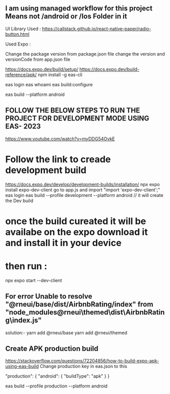 
## I am using managed workflow for this project Means not /android or /Ios Folder in it

UI Library Used : https://callstack.github.io/react-native-paper/radio-button.html

Used Expo : 

Change the package version from package.json file
change the version and versionCode from app.json file

https://docs.expo.dev/build/setup/
https://docs.expo.dev/build-reference/apk/
npm install -g eas-cli

eas login
eas whoami
eas build:configure

eas build --platform android

## FOLLOW THE BELOW STEPS TO RUN THE PROJECT FOR DEVELOPMENT MODE USING EAS- 2023
https://www.youtube.com/watch?v=myDDG54OvkE 

# Follow the link to creade development build
  https://docs.expo.dev/develop/development-builds/installation/
  npx expo install expo-dev-client
  go to app.js and import "import 'expo-dev-client';"
  eas login
  eas build --profile development --platform android // it will create the Dev build
# once the build cureated it will be availabe on the expo download it and install it in your device
# then run : 
npx expo start --dev-client

<!-- https://docs.expo.dev/bare/installing-expo-modules/ -->


## For error Unable to resolve "@rneui/base/dist/AirbnbRating/index" from "node_modules\@rneui\themed\dist\AirbnbRating\index.js"
solution:-
yarn add  @rneui/base 
yarn add @rneui/themed

## Create APK production build
https://stackoverflow.com/questions/72204856/how-to-build-expo-apk-using-eas-build 
Change production key in eas.json to this

"production": {
    "android": {
       "buildType": "apk"
    }
}

eas build --profile production --platform android